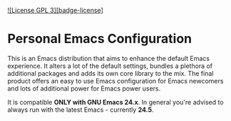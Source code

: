 [![License GPL 3][badge-license]](http://www.gnu.org/licenses/gpl-3.0.txt)

Personal Emacs Configuration
============================

This is an Emacs distribution that aims to enhance the default
Emacs experience. It alters a lot of the default settings,
bundles a plethora of additional packages and adds its own core
library to the mix. The final product offers an easy to use Emacs
configuration for Emacs newcomers and lots of additional power for
Emacs power users.

It is compatible **ONLY with GNU Emacs 24.x**. In general you're
advised to always run with the latest Emacs - currently **24.5**.
